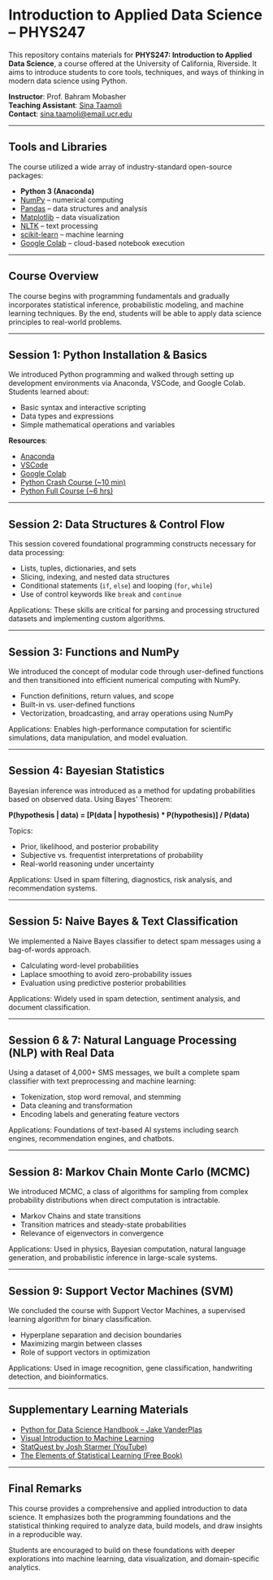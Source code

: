 # Introduction to Applied Data Science – PHYS247

This repository contains materials for **PHYS247: Introduction to Applied Data Science**, a course offered at the University of California, Riverside. It aims to introduce students to core tools, techniques, and ways of thinking in modern data science using Python.

**Instructor**: Prof. Bahram Mobasher  
**Teaching Assistant**: [Sina Taamoli](https://sinataamoli.github.io/)  
**Contact**: sina.taamoli@email.ucr.edu

---

## Tools and Libraries

The course utilized a wide array of industry-standard open-source packages:

- **Python 3 (Anaconda)**
- [NumPy](https://numpy.org/) – numerical computing
- [Pandas](https://pandas.pydata.org/) – data structures and analysis
- [Matplotlib](https://matplotlib.org/) – data visualization
- [NLTK](https://www.nltk.org/) – text processing
- [scikit-learn](https://scikit-learn.org/) – machine learning
- [Google Colab](https://colab.research.google.com/) – cloud-based notebook execution

---

## Course Overview

The course begins with programming fundamentals and gradually incorporates statistical inference, probabilistic modeling, and machine learning techniques. By the end, students will be able to apply data science principles to real-world problems.

---

## Session 1: Python Installation & Basics

We introduced Python programming and walked through setting up development environments via Anaconda, VSCode, and Google Colab. Students learned about:

- Basic syntax and interactive scripting
- Data types and expressions
- Simple mathematical operations and variables

**Resources**:
- [Anaconda](https://docs.anaconda.com/free/anaconda/index.html)
- [VSCode](https://code.visualstudio.com/)
- [Google Colab](https://colab.research.google.com/)
- [Python Crash Course (~10 min)](https://www.youtube.com/watch?v=fWjsdhR3z3c)
- [Python Full Course (~6 hrs)](https://www.youtube.com/watch?v=_uQrJ0TkZlc)

---

## Session 2: Data Structures & Control Flow

This session covered foundational programming constructs necessary for data processing:

- Lists, tuples, dictionaries, and sets
- Slicing, indexing, and nested data structures
- Conditional statements (`if`, `else`) and looping (`for`, `while`)
- Use of control keywords like `break` and `continue`

Applications: These skills are critical for parsing and processing structured datasets and implementing custom algorithms.

---

## Session 3: Functions and NumPy

We introduced the concept of modular code through user-defined functions and then transitioned into efficient numerical computing with NumPy.

- Function definitions, return values, and scope
- Built-in vs. user-defined functions
- Vectorization, broadcasting, and array operations using NumPy

Applications: Enables high-performance computation for scientific simulations, data manipulation, and model evaluation.

---

## Session 4: Bayesian Statistics

Bayesian inference was introduced as a method for updating probabilities based on observed data. Using Bayes' Theorem:

**P(hypothesis | data) = [P(data | hypothesis) * P(hypothesis)] / P(data)**

Topics:
- Prior, likelihood, and posterior probability
- Subjective vs. frequentist interpretations of probability
- Real-world reasoning under uncertainty

Applications: Used in spam filtering, diagnostics, risk analysis, and recommendation systems.

---

## Session 5: Naive Bayes & Text Classification

We implemented a Naive Bayes classifier to detect spam messages using a bag-of-words approach.

- Calculating word-level probabilities
- Laplace smoothing to avoid zero-probability issues
- Evaluation using predictive posterior probabilities

Applications: Widely used in spam detection, sentiment analysis, and document classification.

---

## Session 6 & 7: Natural Language Processing (NLP) with Real Data

Using a dataset of 4,000+ SMS messages, we built a complete spam classifier with text preprocessing and machine learning:

- Tokenization, stop word removal, and stemming
- Data cleaning and transformation
- Encoding labels and generating feature vectors

Applications: Foundations of text-based AI systems including search engines, recommendation engines, and chatbots.

---

## Session 8: Markov Chain Monte Carlo (MCMC)

We introduced MCMC, a class of algorithms for sampling from complex probability distributions when direct computation is intractable.

- Markov Chains and state transitions
- Transition matrices and steady-state probabilities
- Relevance of eigenvectors in convergence

Applications: Used in physics, Bayesian computation, natural language generation, and probabilistic inference in large-scale systems.

---

## Session 9: Support Vector Machines (SVM)

We concluded the course with Support Vector Machines, a supervised learning algorithm for binary classification.

- Hyperplane separation and decision boundaries
- Maximizing margin between classes
- Role of support vectors in optimization

Applications: Used in image recognition, gene classification, handwriting detection, and bioinformatics.

---

## Supplementary Learning Materials

- [Python for Data Science Handbook – Jake VanderPlas](https://jakevdp.github.io/PythonDataScienceHandbook/)
- [Visual Introduction to Machine Learning](http://www.r2d3.us/visual-intro-to-machine-learning-part-1/)
- [StatQuest by Josh Starmer (YouTube)](https://www.youtube.com/user/joshstarmer)
- [The Elements of Statistical Learning (Free Book)](https://web.stanford.edu/~hastie/ElemStatLearn/)

---

## Final Remarks

This course provides a comprehensive and applied introduction to data science. It emphasizes both the programming foundations and the statistical thinking required to analyze data, build models, and draw insights in a reproducible way.

Students are encouraged to build on these foundations with deeper explorations into machine learning, data visualization, and domain-specific analytics.